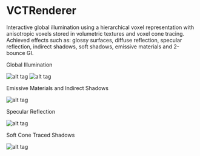 # VCTRenderer
Interactive global illumination using a hierarchical voxel representation with anisotropic voxels stored in volumetric textures and voxel cone tracing. Achieved effects such as: glossy surfaces, diffuse reflection, specular reflection, indirect shadows, soft shadows, emissive materials and 2-bounce GI.

Global Illumination

![alt tag](https://i.imgur.com/S4fssRn.jpg)
![alt tag](https://i.imgur.com/3l7pREy.png)

Emissive Materials and Indirect Shadows

![alt tag](https://i.imgur.com/pN1T5dm.png)

Specular Reflection

![alt tag](https://i.imgur.com/eMgkB8L.png)

Soft Cone Traced Shadows

![alt tag](https://i.imgur.com/ElT2Sac.png)
